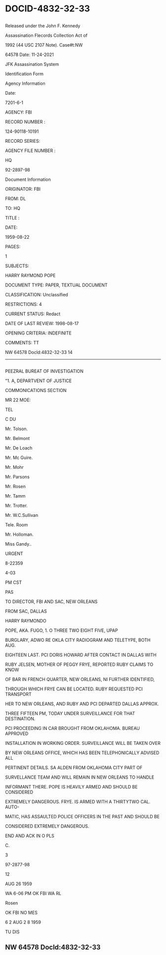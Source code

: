 # DOCID-4832-32-33

##
Released under the John F. Kennedy

Assassination Flecords Collection Act of

1992 (44 USC 2107 Note). Case#t:NW

64578 Date: 11-24-2021

JFK Assassination System

Identification Form

Agency Information

Date:

7201-6-1

AGENCY: FBI

RECORD NUMBER :

124-90118-10191

RECORD SERIES:

AGENCY FILE NUMBER :

HQ

92-2897-98

Document Information

ORIGINATOR: FBI

FROM: DL

TO: HQ

TITLE :

DATE:

1959-08-22

PAGES:

1

SUBJECTS:

HARRY RAYMOND POPE

DOCUMENT TYPE: PAPER, TEXTUAL DOCUMENT

CLASSIFICATION: Unclassified

RESTRICTIONS: 4

CURRENT STATUS: Redact

DATE OF LAST REVIEW: 1998-08-17

OPENING CRITERIA: INDEFINITE

COMMENTS: TT

NW 64578 Docld:4832-32-33
14

---

##
PEEZRAL BUREAT OF INVESTIGATION

"1. A, DEPARTVENT OF JUSTICE

COMMONICATIONS SECTION

MR 22 MOE:

TEL

C DU

Mr. Tolson.

Mr. Belmont

Mr. De Loach

Mr. Mc Guire.

Mr. Mohr

Mr. Parsons

Mr. Rosen

Mr. Tamm

Mr. Trotter.

Mr. W.C.Sullivan

Tele. Room

Mr. Holloman.

Miss Gandy..

URGENT

8-22359

4-03

PM CST

PAS

TO DIRECTOR, FBI AND SAC, NEW ORLEANS

FROM SAC, DALLAS

HARRY RAYMONDO

POPE, AKA. FUGO, 1. O THREE TWO EIGHT FIVE, UPAP

BURGLARY, ADWO RE OKLA CITY RADIOGRAM AND TELETYPE, BOTH AUG.

EIGHTEEN LAST. PCI DORIS HOWARD AFTER CONTACT IN DALLAS WITH

RUBY JELSEN, MOTHER OF PEGGY FRYE, REPORTED RUBY CLAIMS TO KNOW

OF BAR IN FRENCH QUARTER, NEW ORLEANS, NI FURTHER IDENTIFIED,

THROUGH WHICH FRYE CAN BE LOCATED. RUBY REQUESTED PCI TRANSPORT

HER TO NEW ORLEANS, AND RUBY AND PCI DEPARTED DALLAS APPROX.

THREE FIFTEEN PM, TODAY UNDER SURVEILLANCE FOR THAT DESTINATION.

PCI PROCEEDING IN CAR BROUGHT FROM OKLAHOMA. BUREAU APPROVED

INSTALLATION IN WORKING ORDER. SURVEILLANCE WILL BE TAKEN OVER

BY NEW ORLEANS OFFICE, WHICH HAS BEEN TELEPHONICALLY ADVISED ALL

PERTINENT DETAILS. SA ALDEN FROM OKLAHOMA CITY PART OF

SURVELLANCE TEAM AND WILL REMAIN IN NEW ORLEANS TO HANDLE

INFORMANT THERE. POPE IS HEAVILY ARMED AND SHOULD BE CONSIDERED

EXTREMELY DANGEROUS. FRYE. IS ARMED WITH A THIRTYTWO CAL. AUTO-

MATIC, HAS ASSAULTED POLICE OFFICERS IN THE PAST AND SHOULD BE

CONSIDERED EXTREMELY DANGEROUS.

END AND ACK IN O PLS

C.

3

97-2877-98

12

AUG 26 1959

WA 6-06 PM OK FBI WA RL

Rosen

OK FBI NO MES

6 2 AUG 2 8 1959

TU DIS

NW 64578 Docld:4832-32-33
---

